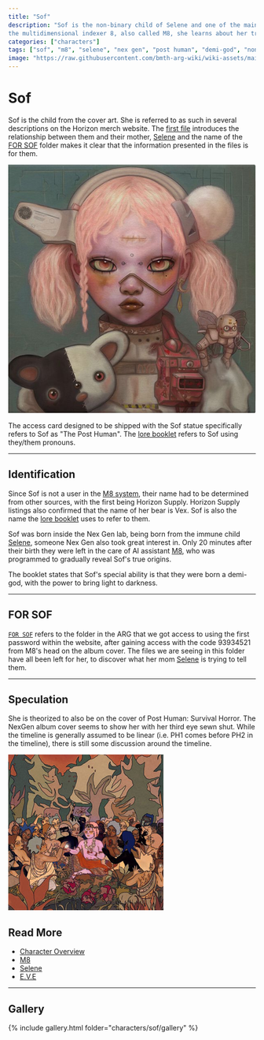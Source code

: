 ```yaml
---
title: "Sof"
description: "Sof is the non-binary child of Selene and one of the main protagonists. Through her mother's AI assistant, 
the multidimensional indexer 8, also called M8, she learns about her true origins."
categories: ["characters"]
tags: ["sof", "m8", "selene", "nex gen", "post human", "demi-god", "non-binary", "vex", "album cover"]
image: "https://raw.githubusercontent.com/bmth-arg-wiki/wiki-assets/main/music/ph2/album_cover.png"
---
```

# Sof

Sof is the child from the cover art. She is referred to as such in several descriptions 
on the Horizon merch website.
The [first file](../for-sof/msgforsof) introduces the relationship between them and their mother, [Selene](selene) and the 
name of the [FOR SOF](../for-sof/for-sof) folder makes it clear that the information presented in the files is for them.

![Nex Gen album cover](https://raw.githubusercontent.com/bmth-arg-wiki/wiki-assets/main/music/ph2/album_cover.png)

The access card designed to be shipped with the Sof statue specifically refers to Sof 
as "The Post Human". The [lore booklet](../lore/booklet) refers to Sof using they/them pronouns.

***

## Identification

Since Sof is not a user in the [M8 system](../webpage), their name had to be determined from 
other sources, with the first being Horizon Supply. Horizon Supply listings also confirmed that the name of her bear is 
Vex. Sof is also the name the [lore booklet](../lore/booklet) uses to refer to them.

Sof was born inside the Nex Gen lab, being born from the immune child [Selene](selene), someone Nex Gen also took 
great interest in. Only 20 minutes after their birth they were left in the care of AI assistant [M8](../m8), who was 
programmed to gradually reveal Sof's true origins.

The booklet states that Sof's special ability is that they were born a demi-god, with the power to bring light to darkness.

***

## FOR SOF

[`FOR SOF`](../for-sof) refers to the folder in the ARG that we got access to using the first password within the website, 
after gaining access with the code 93934521 from M8's head on the album cover. The files 
we are seeing in this folder have all been left for her, to discover what her mom 
[Selene](selene) is trying to tell them.

***

## Speculation

She is theorized to also be on the cover of Post Human: Survival Horror. The NexGen album 
cover seems to show her with her third eye sewn shut. While the timeline is generally 
assumed to be linear (i.e. PH1 comes before PH2 in the timeline), there is still some 
discussion around the timeline.

![Survival Horror Album Cover](https://raw.githubusercontent.com/bmth-arg-wiki/wiki-assets/main/characters/sof/img.png)

## Read More

- [Character Overview](../characters)
- [M8](../m8)
- [Selene](selene)
- [E.V.E](eve)

***

## Gallery

{% include gallery.html folder="characters/sof/gallery" %}